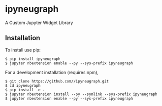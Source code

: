 ipyneugraph
===============================

A Custom Jupyter Widget Library

Installation
------------

To install use pip:

    $ pip install ipyneugraph
    $ jupyter nbextension enable --py --sys-prefix ipyneugraph


For a development installation (requires npm),

    $ git clone https://github.com//ipyneugraph.git
    $ cd ipyneugraph
    $ pip install -e .
    $ jupyter nbextension install --py --symlink --sys-prefix ipyneugraph
    $ jupyter nbextension enable --py --sys-prefix ipyneugraph
